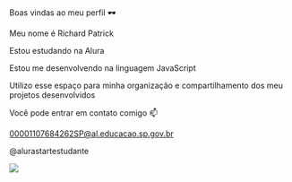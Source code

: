 Boas vindas ao meu perfil 🕶

Meu nome é Richard Patrick

Estou estudando na Alura

Estou me desenvolvendo na linguagem JavaScript

Utilizo esse espaço para minha organização e compartilhamento dos meu projetos desenvolvidos

Você pode entrar em contato comigo 📫

00001107684262SP@al.educacao.sp.gov.br


@alurastartestudante

![](https://j.gifs.com/vMpGJP.gif)

